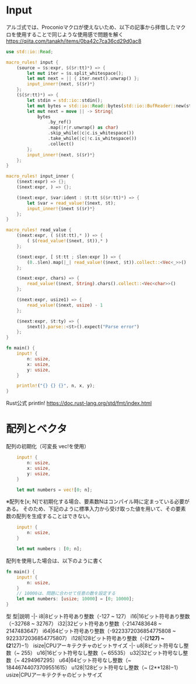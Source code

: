 # Input
アルゴ式では、Proconioマクロが使えないため、以下の記事から拝借したマクロを使用することで同じような使用感で問題を解く
https://qiita.com/tanakh/items/0ba42c7ca36cd29d0ac8

```rust
use std::io::Read;

macro_rules! input {
    (source = $s:expr, $($r:tt)*) => {
        let mut iter = $s.split_whitespace();
        let mut next = || { iter.next().unwrap() };
        input_inner!{next, $($r)*}
    };
    ($($r:tt)*) => {
        let stdin = std::io::stdin();
        let mut bytes = std::io::Read::bytes(std::io::BufReader::new(stdin.lock()));
        let mut next = move || -> String{
            bytes
                .by_ref()
                .map(|r|r.unwrap() as char)
                .skip_while(|c|c.is_whitespace())
                .take_while(|c|!c.is_whitespace())
                .collect()
        };
        input_inner!{next, $($r)*}
    };
}

macro_rules! input_inner {
    ($next:expr) => {};
    ($next:expr, ) => {};

    ($next:expr, $var:ident : $t:tt $($r:tt)*) => {
        let $var = read_value!($next, $t);
        input_inner!{$next $($r)*}
    };
}

macro_rules! read_value {
    ($next:expr, ( $($t:tt),* )) => {
        ( $(read_value!($next, $t)),* )
    };

    ($next:expr, [ $t:tt ; $len:expr ]) => {
        (0..$len).map(|_| read_value!($next, $t)).collect::<Vec<_>>()
    };

    ($next:expr, chars) => {
        read_value!($next, String).chars().collect::<Vec<char>>()
    };

    ($next:expr, usize1) => {
        read_value!($next, usize) - 1
    };

    ($next:expr, $t:ty) => {
        $next().parse::<$t>().expect("Parse error")
    };
}

fn main() {
    input! {
        n: usize,
        x: usize,
        y: usize,
    }

    println!("{} {} {}", n, x, y);
}
```

Rust公式 println!
https://doc.rust-lang.org/std/fmt/index.html

# 配列とベクタ

配列の初期化（可変長 vec!を使用）
```rust
    input! {
        n: usize,
        x: usize,
        y: usize,
    }

    let mut numbers = vec![0; n];
```
※配列を[x; N]で初期化する場合、要素数Nはコンパイル時に定まっている必要がある。
そのため、下記のように標準入力から受け取った値を用いて、その要素数の配列を生成することはできない。
```rust
    input! {
        n: usize,
    }

    let mut numbers : [0; n];
```
配列を使用した場合は、以下のように書く
```rust
fn main() {
    input! {
        n: usize,
    }
    // 10000は、問題に合わせて任意の数を設定する
    let mut numbers: [usize; 10000] = [0; 10000];
}

```

型
型|説明
-|-
i8|8ビット符号あり整数（-127 ~ 127）
i16|16ビット符号あり整数（−32768 ~ 32767）
i32|32ビット符号あり整数（-2147483648 ~ 2147483647）
i64|64ビット符号あり整数（-9223372036854775808 ~ 9223372036854775807）
i128|128ビット符号あり整数（-(2**127) ~ (2**127)−1）
isize|CPUアーキテクチャのビットサイズ
-|-
u8|8ビット符号なし整数（~ 255）
u16|16ビット符号なし整数（~ 65535）
u32|32ビット符号なし整数（~ 4294967295）
u64|64ビット符号なし整数（~ 18446744073709551615）
u128|128ビット符号なし整数（~ (2**128)−1）
usize|CPUアーキテクチャのビットサイズ
